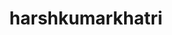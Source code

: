 ---
title: harshkumarkhatri
github: https://github.com/harshkumarkhatri
mode: light
transition: 3s
archetype:
  - Little Bit of Everything
---